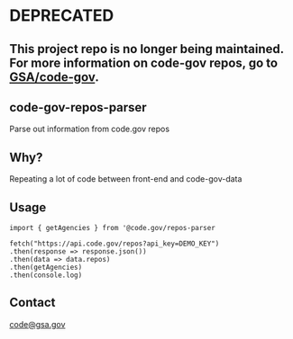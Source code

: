 # DEPRECATED 
## This project repo is no longer being maintained. For more information on code-gov repos, go to [GSA/code-gov](https://github.com/GSA/code-gov).

## code-gov-repos-parser
Parse out information from code.gov repos

## Why?
Repeating a lot of code between front-end and code-gov-data

## Usage
```
import { getAgencies } from '@code.gov/repos-parser

fetch("https://api.code.gov/repos?api_key=DEMO_KEY")
.then(response => response.json())
.then(data => data.repos)
.then(getAgencies)
.then(console.log)
```

## Contact
code@gsa.gov
